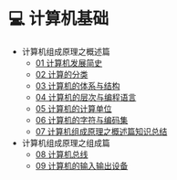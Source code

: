 # 💻 计算机基础

- 计算机组成原理之概述篇
  - [01 计算机发展简史](computer-basics/01计算机发展简史.md)
  - [02 计算的分类](computer-basics/02计算的分类.md)
  - [03 计算机的体系与结构](computer-basics/03计算机的体系与结构.md)
  - [04 计算机的层次与编程语言](computer-basics/04计算机的层次与编程语言.md)
  - [05 计算机的计算单位](computer-basics/05计算机的计算单位.md)
  - [06 计算机的字符与编码集](computer-basics/06计算机的字符与编码集.md)
  - [07 计算机组成原理之概述篇知识总结](computer-basics/07计算机组成原理之概述篇知识总结.md)
- 计算机组成原理之组成篇
  - [08 计算机总线](computer-basics/08计算机总线.md)
  - [09 计算机的输入输出设备](computer-basics/09计算机的输入输出设备.md)
